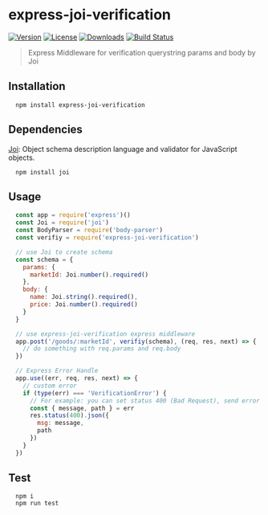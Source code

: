 # express-joi-verification

<a href="https://www.npmjs.com/package/express-joi-verification"><img src="https://img.shields.io/npm/v/express-joi-verification.svg" alt="Version"></a>
<a href="https://www.npmjs.com/package/express-joi-verification"><img src="https://img.shields.io/npm/l/express-joi-verification.svg" alt="License"></a>
<a href="https://www.npmjs.com/package/express-joi-verification"><img src="https://img.shields.io/npm/dm/express-joi-verification.svg" alt="Downloads"></a>
[![Build Status](https://travis-ci.org/15751165579/express-joi-verification.svg?branch=master)](https://travis-ci.org/)

> Express Middleware for verification querystring params and body by Joi

## Installation

```
  npm install express-joi-verification
```

## Dependencies

  [Joi](https://github.com/hapijs/joi): Object schema description language and validator for JavaScript objects.

```
  npm install joi
```

## Usage

```JavaScript
  const app = require('express')()
  const Joi = require('joi')
  const BodyParser = require('body-parser')
  const verifiy = require('express-joi-verification')

  // use Joi to create schema
  const schema = {
    params: {
      marketId: Joi.number().required()
    },
    body: {
      name: Joi.string().required(),
      price: Joi.number().required()
    }
  }

  // use express-joi-verification express middleware
  app.post('/goods/:marketId', verifiy(schema), (req, res, next) => {
    // do something with req.params and req.body
  })

  // Express Error Handle
  app.use((err, req, res, next) => {
    // custom error
    if (type(err) === 'VerificationError') {
      // For example: you can set status 400 (Bad Request), send error message and path
      const { message, path } = err
      res.status(400).json({
        msg: message,
        path
      })
    }
  })
```

## Test

```
  npm i
  npm run test
```